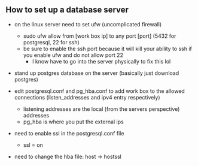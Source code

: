 ## How to set up a database server

- on the linux server need to set ufw (uncomplicated firewall) 
    - sudo ufw allow from [work box ip] to any port [port] (5432 for postgresql, 22 for ssh)
    - be sure to enable the ssh port because it will kill your ability to ssh if you enable ufw and do not allow port 22
        - I know have to go into the server physically to fix this lol


- stand up postgres database on the server (basically just download postgres)

- edit postgresql.conf and pg_hba.conf to add work box to the allowed connections (listen_addresses and ipv4 entry respectively)
    - listening addresses are the local (from the servers perspective) addresses
    - pg_hba is where you put the external ips


- need to enable ssl in the postgresql.conf file
    - ssl = on
- need to change the hba file: host -> hostssl